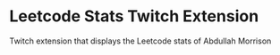 # Leetcode Stats Twitch Extension
Twitch extension that displays the Leetcode stats of Abdullah Morrison
